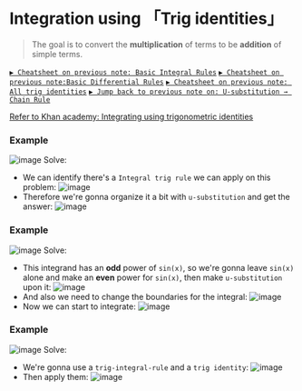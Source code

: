 # Integration using 「Trig identities」

> The goal is to convert the **multiplication** of terms to be **addition** of simple terms.

[`▶ Cheatsheet on previous note: Basic Integral Rules`](https://github.com/solomonxie/solomonxie.github.io/issues/49#issuecomment-395356656)
[`▶ Cheatsheet on previous note:Basic Differential Rules`](https://github.com/solomonxie/solomonxie.github.io/issues/49#issuecomment-390102382)
[`▶ Cheatsheet on previous note: All trig identities`](https://github.com/solomonxie/solomonxie.github.io/issues/44#issuecomment-377684464)
[`▶ Jump back to previous note on: U-substitution → Chain Rule`](https://github.com/solomonxie/solomonxie.github.io/issues/49#issuecomment-395677669)

[Refer to Khan academy: Integrating using trigonometric identities](https://www.khanacademy.org/math/integral-calculus/ic-integration#ic-integration-with-trig-identities)

### Example
![image](https://user-images.githubusercontent.com/14041622/46219793-d9a9a400-c37a-11e8-8075-f92004958982.png)
Solve:
- We can identify there's a `Integral trig rule` we can apply on this problem:
![image](https://user-images.githubusercontent.com/14041622/46241862-a4409d00-c3f2-11e8-9618-c1e1e7af7186.png)
- Therefore we're gonna organize it a bit with `u-substitution` and get the answer:
![image](https://user-images.githubusercontent.com/14041622/46241876-e964cf00-c3f2-11e8-9b81-8a362400cc60.png)


### Example
![image](https://user-images.githubusercontent.com/14041622/46242010-4eb9bf80-c3f5-11e8-83c3-3bd77a63566d.png)
Solve:
- This integrand has an **odd** power of `sin(x)`, so we're gonna leave `sin(x)` alone and make an  **even** power for `sin(x)`, then make `u-substitution` upon it:
![image](https://user-images.githubusercontent.com/14041622/46242032-aeb06600-c3f5-11e8-8ee1-382141b49e05.png)
- And also we need to change the boundaries for the integral:
![image](https://user-images.githubusercontent.com/14041622/46242042-ef0fe400-c3f5-11e8-9f53-ffaafeac704a.png)
- Now we can start to integrate:
![image](https://user-images.githubusercontent.com/14041622/46242061-25e5fa00-c3f6-11e8-8aed-148deb16aa6b.png)


### Example
![image](https://user-images.githubusercontent.com/14041622/46242288-92162d00-c3f9-11e8-9088-651c530a46ee.png)
Solve:
- We're gonna use a `trig-integral-rule` and a `trig identity`:
![image](https://user-images.githubusercontent.com/14041622/46242353-a3136e00-c3fa-11e8-8c83-8152e3e32687.png)
- Then apply them:
![image](https://user-images.githubusercontent.com/14041622/46242364-ca6a3b00-c3fa-11e8-8646-caa17e3852f6.png)

